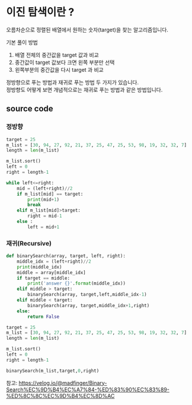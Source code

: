 # 이진 탐색이란 ?

오름차순으로 정렬된 배열에서 원하는 숫자(target)을 찾는 알고리즘입니다.

기본 풀이 방법
1. 배열 전체의 중간값을 target 값과 비교
2. 중간값이 target 값보다 크면 왼쪽 부분만 선택
3. 왼쪽부분의 중간값을 다시 target 과 비교



정방향으로 푸는 방법과 재귀로 푸는 방법 두 가지가 있습니다. <br>
정방향도 어떻게 보면 개념적으로는 재귀로 푸는 방법과 같은 방법입니다.

## source code

### 정방향

``` python 
target = 25
m_list = [30, 94, 27, 92, 21, 37, 25, 47, 25, 53, 98, 19, 32, 32, 7]
length = len(m_list)

m_list.sort()
left = 0 
right = length-1

while left<=right:
    mid = (left+right)//2
    if m_list[mid] == target:
        print(mid+1)
        break
    elif m_list[mid]>target:
        right = mid-1
    else :
        left = mid+1
```


### 재귀(Recursive)
``` python 
def binarySearch(array, target, left, right):
    middle_idx = (left+right)//2
    print(middle_idx)
    middle = array[middle_idx]
    if target == middle:
        print('answer {}'.format(middle_idx))
    elif middle > target:
        binarySearch(array, target,left,middle_idx-1)
    elif middle < target:
        binarySearch(array, target,middle_idx+1,right)
    else: 
        return False

target = 25
m_list = [30, 94, 27, 92, 21, 37, 25, 47, 25, 53, 98, 19, 32, 32, 7]
length = len(m_list)

m_list.sort()
left = 0 
right = length-1

binarySearch(m_list,target,0,right)
```


참고: https://velog.io/@madfinger/Binary-Search%EC%9D%B4%EC%A7%84-%ED%83%90%EC%83%89-%ED%8C%8C%EC%9D%B4%EC%8D%AC
